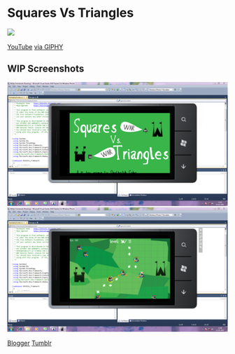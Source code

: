 Squares Vs Triangles
===
[![](KFW3qGwTzhHBakLC37.gif)][video]

[YouTube][video] [via GIPHY](https://giphy.com/gifs/KFW3qGwTzhHBakLC37)

[video]: https://youtu.be/ZgdzLgq55us

WIP Screenshots
---
![](11-02-2011_1320%20Untitled1.png)
![](11-02-2011_1321%20Untitled2.png)

[Blogger](https://bitsits.blogspot.com/2011/02/squares-vs-triangles-trailer.html)
[Tumblr](https://bitsits.tumblr.com/post/96208860010/squares-vs-triangles-trailer-check-out-the-new)
